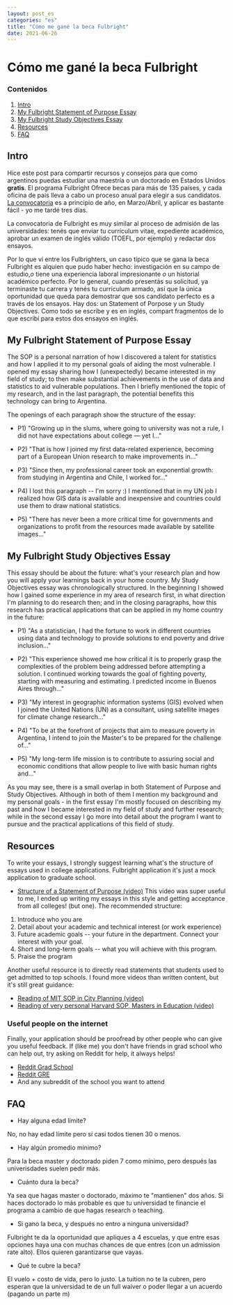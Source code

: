 ```yaml
---
layout: post_es
categories: "es"
title: "Cómo me gané la beca Fulbright"
date: 2021-06-26
---
```


# Cómo me gané la beca Fulbright

### Contenidos
1. [Intro](#intro)
2. [My Fulbright Statement of Purpose Essay](#p1)
3. [My Fulbright Study Objectives Essay ](#p2)
4. [Resources](#p3)
5. [FAQ](#faq)


## Intro <a name="introduction"></a>

Hice este post para compartir recursos y consejos para que como argentinos puedas estudiar una maestría o un doctorado en Estados Unidos **gratis**. El programa Fulbright
Ofrece becas para más de 135 países, y cada oficina de país lleva a cabo un proceso anual para elegir a sus candidatos. [La convocatoria](http://fulbright.edu.ar/course/beca-master-y-doctorado/#:~:text=Requisitos%20generales,-Las%20becas%20son&text=Las%20becas%20est%C3%A1n%20restringidas%20a,Unidos%20por%20per%C3%ADodos%20prolongados%20anteriormente.
) es a principio de año, en Marzo/Abril, y aplicar es bastante fácil - yo me tardé tres días.


La convocatoria de Fulbright es muy similar al proceso de admisión de las universidades: tenés que enviar tu currículum vitae, expediente académico, aprobar un examen de inglés válido (TOEFL, por ejemplo) y redactar dos ensayos.

Por lo que ví entre los Fulbrighters, un caso típico que se gana la beca Fulbright es alquien que pudo haber hecho: investigación en su campo de estudio,_o_ tiene una experiencia laboral impresionante _o_ un historial académico perfecto. Por lo general, cuando presentás su solicitud, ya terminaste tu carrera y tenés tu currículum armado, así que la única oportunidad que queda para demostrar que sos candidato perfecto es a través de los ensayos. Hay dos: un Statement of Porpose y un Study Objectives. Como todo se escribe y es en inglés, compart fragmentos de lo que escribí para estos dos ensayos en inglés.

## My Fulbright Statement of Purpose Essay <a name="p1"></a>
The SOP is a personal narration of how I discovered a talent for statistics and how I applied it to my personal goals of aiding the most vulnerable. I opened my essay sharing how I (unexpectedly) became interested in my field of study; to then make substantial achievements in the use of data and statistics to aid vulnerable populations. Then I briefly mentioned the topic of my research, and in the last paragraph, the potential benefits this technology can bring to Argentina.

The openings of each paragraph show the structure of the essay:

- P1) "Growing up in the slums, where going to university was not a rule, I did not have expectations about college — yet I..."

- P2) "That is how I joined my first data-related experience, becoming part of a European Union research to make improvements in..."

- P3) "Since then, my professional career took an exponential growth: from studying in Argentina and Chile, I worked for..."

- P4) I lost this paragraph -- I'm sorry :) I mentioned that in my UN job I realized how GIS data is available and inexpensive and countries could use them to draw national statistics.

- P5) "There has never been a more critical time for governments and organizations to profit from the resources made available by satellite images..."



## My Fulbright Study Objectives Essay <a name="p2"></a>

This essay should be about the future: what's your research plan and how you will apply your learnings back in your home country.
My Study Objectives essay was chronologically structured. In the beginning I showed how I gained some experience in my area of research first, in what direction I'm planning to do research then; and in the closing paragraphs, how this research has practical applications that can be applied in my home country in the future:

- P1) "As a statistician, I had the fortune to work in different countries using data and technology to provide solutions to end poverty and drive inclusion..."

- P2) "This experience showed me how critical it is to properly grasp the complexities of the problem being addressed before attempting a solution. I continued working towards the goal of fighting poverty, starting with measuring and estimating. I predicted income in Buenos Aires through..."

- P3) "My interest in geographic information systems (GIS) evolved when I joined the United Nations (UN) as a consultant, using satellite images for climate change research..."

- P4) "To be at the forefront of projects that aim to measure poverty in Argentina, I intend to join the Master's to be prepared for the challenge of..."

- P5) "My long-term life mission is to contribute to assuring social and economic conditions that allow people to live with basic human rights and..."

As you may see, there is a small overlap in both Statement of Purpose and Study Objectives. Although in both of them I mention my background and my personal goals - in the first essay I'm mostly focused on describing my past and how I became interested in my field of study and further research; while in the second essay I go more into detail about the program I want to pursue and the practical applications of this field of study.


## Resources <a name="p3"></a>

To write your essays, I strongly suggest learning what's the structure of essays used in college applications. Fulbright application it's just a mock application to graduate school.

- [Structure of a Statement of Purpose (video)](https://www.youtube.com/watch?v=Yr1OXIS8cjY)
This video was super useful to me, I ended up writing my essays in this style and getting acceptance from all colleges! (but one). The recommended structure:

1. Introduce who you are
2. Detail about your academic and technical interest (or work experience)
3. Future academic goals -- your future in the department. Connect your interest with your goal.
4. Short and long-term goals -- what you will achieve with this program.
5. Praise the program  

Another useful resource is to directly read statements that students used to get admitted to top schools. I found more videos than written content, but it's still great guidance:

- [Reading of MIT SOP in City Planning (video)](https://www.youtube.com/watch?v=yjhSbp2JWp4)
- [Reading of very personal Harvard SOP, Masters in Education (video)](https://www.youtube.com/watch?v=hFc-MawCIDI)


### Useful people on the internet <a name="p4"></a>

Finally, your application should be proofread by other people who can give you useful feedback. If (like me) you don't have friends in grad school who can help out, try asking on Reddit for help, it always helps!

- [Reddit Grad School](https://www.reddit.com/r/GradSchool/)
- [Reddit GRE](https://www.reddit.com/r/GRE/)
- And any subreddit of the school you want to attend

## FAQ <a name="faq"></a>
- Hay alguna edad límite?

No, no hay edad límite pero sí casi todos tienen 30 o menos.

- Hay algún promedio mínimo?

Para la beca master y doctorado piden 7 como mínimo, pero después las univerisdades suelen pedir más.

- Cuánto dura la beca?

Ya sea que hagas master o doctorado, máximo te "mantienen" dos años. Si haces doctorado lo más probable es que tu universidad te financie el programa a cambio de que hagas research o teaching.

- Si gano la beca, y después no entro a ninguna universidad?

Fulbright te da la oportunidad que apliques a 4 escuelas, y que entre esas opciones haya una con muchas chances de que entres (con un admission rate alto). Ellos quieren garantizarse que vayas.

- Qué te cubre la beca?

El vuelo + costo de vida, pero lo justo. La tuition no te la cubren, pero esperan que la universidad te de un full waiver o poder llegar a un acuerdo (pagando un parte m)
